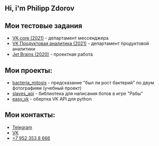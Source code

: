 ## Hi, i'm Philipp Zdorov

## Мои тестовые задания
* [VK core (2021)](https://github.com/Phinnik/vk_test_core) - департамент мессенджера
* [VK Продуктовая аналитика (2021)](https://github.com/Phinnik/vk_test_product_analytics) - департамент продуктовой аналитики
* [Jet Brains (2020)](https://github.com/Phinnik/article_citation) - проектная работа

## Мои проекты:
* [bacteria_mitosis](https://github.com/Phinnik/bacteria_mitosis) - предсказание "был ли рост бактерий" по двум фотографиям (учебный проект)
* [slaves_api](https://github.com/Phinnik/slaves_api) - библиотека для написания ботов в игре "Рабы"
* [easy_vk](https://github.com/Phinnik/easy_vk) - обертка VK API для python

## Мои контакты:
* [Telegram](https://t.me/Philipp_Zdorov)
* [VK](https://vk.com/phinnik)
* [+7 952 353 8 666](tel:+79523538666)

